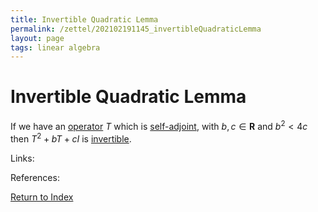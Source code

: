```yaml
---
title: Invertible Quadratic Lemma
permalink: /zettel/202102191145_invertibleQuadraticLemma
layout: page
tags: linear algebra
---
```

# Invertible Quadratic Lemma

If we have an [operator](202102082104_operatorDefinition) $T$ which is [self-adjoint](202102162040_selfAdjointOperator),
with $b, c \in \mathbf{R}$ and $b^2 < 4c$ then $T^2 + bT +c I$ is [invertible](202102081851_invertibleMap).

Links: 

References: 

[Return to Index](index)